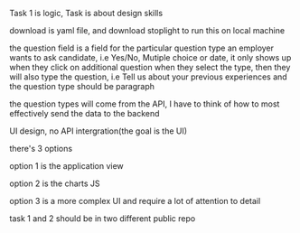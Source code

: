 Task 1 is logic, Task is about design skills

download is yaml file, and download stoplight to run this on local machine

the question field is a field for the particular question type an employer wants to ask candidate, 
i.e Yes/No, Mutiple choice or date, it only shows up when they click on additional question
when they select the type, then they will also type the question, 
i.e Tell us about your previous experiences and the question type should be paragraph

the question types will come from the API, I have to think of how to most effectively send the data to the backend


UI design, no API intergration(the goal is the UI)

there's 3 options

option 1 is the application view

option 2 is the charts JS

option 3 is a more complex UI and require a lot of attention to detail

task 1 and 2 should be in two different public repo
